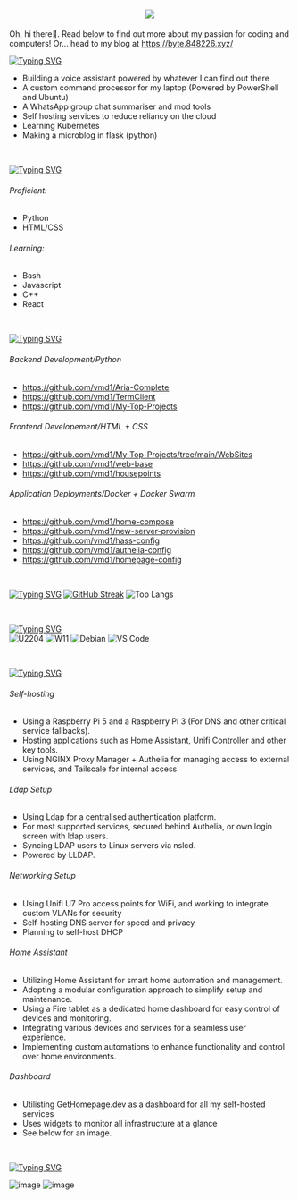 <h1 align="center">
    <img src="https://readme-typing-svg.demolab.com?font=Consolas&size=35&pause=2000&color=FF5733&width=435&lines=Hey+there!+I'm+v-mod."><br />
</h1>

Oh, hi there👋. Read below to find out more about my passion for coding and computers! Or... head to my blog at https://byte.848226.xyz/

[![Typing SVG](https://readme-typing-svg.demolab.com?font=Consolas&color=F39C12&pause=1000&width=435&lines=I'm+working+on%3A)](https://git.io/typing-svg)
- Building a voice assistant powered by whatever I can find out there
- A custom command processor for my laptop (Powered by PowerShell and Ubuntu)
- A WhatsApp group chat summariser and mod tools
- Self hosting services to reduce reliancy on the cloud
- Learning Kubernetes
- Making a microblog in flask (python)

<br>

[![Typing SVG](https://readme-typing-svg.demolab.com?font=Consolas&pause=1000&color=9B59B6&width=435&lines=Programming+Languages%3A)](https://git.io/typing-svg)
###### Proficient:
- Python
- HTML/CSS
###### Learning:
- Bash
- Javascript
- C++
- React

<br>

[![Typing SVG](https://readme-typing-svg.demolab.com?font=Consolas&pause=1000&color=F1C40F&width=435&lines=My+Projects%3A)](https://git.io/typing-svg)
###### Backend Development/Python
- https://github.com/vmd1/Aria-Complete
- https://github.com/vmd1/TermClient
- https://github.com/vmd1/My-Top-Projects

###### Frontend Developement/HTML + CSS
- https://github.com/vmd1/My-Top-Projects/tree/main/WebSites
- https://github.com/vmd1/web-base
- https://github.com/vmd1/housepoints

###### Application Deployments/Docker + Docker Swarm
- https://github.com/vmd1/home-compose
- https://github.com/vmd1/new-server-provision
- https://github.com/vmd1/hass-config
- https://github.com/vmd1/authelia-config
- https://github.com/vmd1/homepage-config

<br>

[![Typing SVG](https://readme-typing-svg.demolab.com?font=Consolas&color=27AE60&pause=1000&width=435&lines=Stats%3A)](https://git.io/typing-svg)
[![GitHub Streak](https://streak-stats.demolab.com?user=vmd1&theme=gruvbox_duo&hide_border=true)](https://git.io/streak-stats)
![Top Langs](https://github-readme-stats.vercel.app/api/top-langs/?username=vmd1)

<br>

[![Typing SVG](https://readme-typing-svg.demolab.com?font=Consolas&color=3498DB&pause=1000&width=435&lines=OS+%26+Tools%3A)](https://git.io/typing-svg)
<br>
![U2204](https://img.shields.io/badge/OS-Ubuntu%2022.04-orange?style=flat-square&logo=ubuntu)
![W11](https://img.shields.io/badge/OS-Windows%2011-blueviolet?style=flat-square&logo=windows11)
![Debian](https://img.shields.io/badge/OS-Debian-red?style=flat-square&logo=debian)
![VS Code](https://img.shields.io/badge/IDE-VSCode-%23007ACC?style=flat-square&logo=Visual-studio-code)

<br>

[![Typing SVG](https://readme-typing-svg.demolab.com?font=Consolas&pause=1000&color=D35400&width=435&lines=Home+Infrastructure%3A)](https://git.io/typing-svg)
###### Self-hosting
- Using a Raspberry Pi 5 and a Raspberry Pi 3 (For DNS and other critical service fallbacks).
- Hosting applications such as Home Assistant, Unifi Controller and other key tools.
- Using NGINX Proxy Manager + Authelia for managing access to external services, and Tailscale for internal access

###### Ldap Setup
- Using Ldap for a centralised authentication platform.
- For most supported services, secured behind Authelia, or own login screen with ldap users.
- Syncing LDAP users to Linux servers via nslcd.
- Powered by LLDAP.

###### Networking Setup
- Using Unifi U7 Pro access points for WiFi, and working to integrate custom VLANs for security
- Self-hosting DNS server for speed and privacy
- Planning to self-host DHCP

###### Home Assistant
- Utilizing Home Assistant for smart home automation and management.
- Adopting a modular configuration approach to simplify setup and maintenance.
- Using a Fire tablet as a dedicated home dashboard for easy control of devices and monitoring.
- Integrating various devices and services for a seamless user experience.
- Implementing custom automations to enhance functionality and control over home environments.

###### Dashboard
- Utilisting GetHomepage.dev as a dashboard for all my self-hosted services
- Uses widgets to monitor all infrastructure at a glance
- See below for an image.

<br>

[![Typing SVG](https://readme-typing-svg.demolab.com?font=Consolas&pause=1000&color=F1C40F&width=435&lines=My+Self-hosted+Dashboard%3A)](https://git.io/typing-svg)

![image](https://github.com/user-attachments/assets/fec2ad0d-4ee1-45df-a89c-13fce47e73fd)
![image](https://github.com/user-attachments/assets/cf612fc9-70a0-4502-a691-68a427ff9e56)
